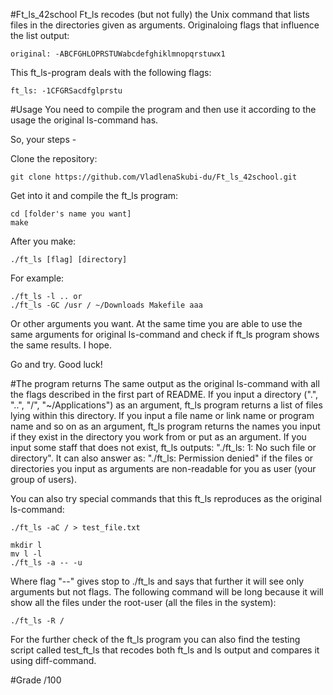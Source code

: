 #Ft_ls_42school
Ft_ls recodes (but not fully) the Unix command that lists files in the directories given as arguments. Originaloing flags that influence the list output:

    original: -ABCFGHLOPRSTUWabcdefghiklmnopqrstuwx1

This ft_ls-program deals with the following flags:

    ft_ls: -1CFGRSacdfglprstu

#Usage
You need to compile the program and then use it according to the usage the original ls-command has.

So, your steps -

Clone the repository:

    git clone https://github.com/VladlenaSkubi-du/Ft_ls_42school.git

Get into it and compile the ft_ls program:

    cd [folder's name you want]
    make

After you make:

    ./ft_ls [flag] [directory]

For example:

    ./ft_ls -l .. or 
    ./ft_ls -GC /usr / ~/Downloads Makefile aaa

Or other arguments you want. At the same time you are able to use the same arguments for original ls-command and check if ft_ls program shows the same results. I hope.

Go and try. Good luck!

#The program returns
The same output as the original ls-command with all the flags described in the first part of README. If you input a directory (".", "..", "/", "~/Applications") as an argument, ft_ls program returns a list of files lying within this directory.
If you input a file name or link name or program name and so on as an argument, ft_ls program returns the names you input if they exist in the directory you work from or put as an argument. If you input some staff that does not exist, ft_ls outputs: "./ft_ls: 1: No such file or directory".
It can also answer as: "./ft_ls: Permission denied" if the files or directories you input as arguments are non-readable for you as user (your group of users).

You can also try special commands that this ft_ls reproduces as the original ls-command:

    ./ft_ls -aC / > test_file.txt

    mkdir l
    mv l -l
    ./ft_ls -a -- -u

Where flag "--" gives stop to ./ft_ls and says that further it will see only arguments but not flags. The following command will be long because it will show all the files under the root-user (all the files in the system):

    ./ft_ls -R /

For the further check of the ft_ls program you can also find the testing script called test_ft_ls that recodes both ft_ls and ls output and compares it using diff-command.

#Grade
/100